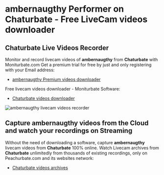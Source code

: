 # ambernaugthy Performer on Chaturbate - Free LiveCam videos downloader

## Chaturbate Live Videos Recorder

Monitor and record livecam videos of **ambernaugthy** from **Chaturbate** with Moniturbate.com
Get a premium trial for free by just and only registering with your Email address:
* [ambernaugthy Premium videos downloader](https://moniturbate.com/request-demo-licence-key.html)

Free livecam videos downloader - Moniturbate Software:
* [Chaturbate videos downloader](https://moniturbate.com/moniturbate-download-software.html)

![ambernaugthy livecam videos recorder](https://peachurnet.com/templates/moniturbate-software.png)


## Capture ambernaugthy videos from the Cloud and watch your recordings on Streaming

Without the need of downloading a software, capture **ambernaugthy** livecam videos from **Chaturbate** 100% online.
Watch Livecam archives from **Chaturbate** unlimitedly from thousands of existing recordings, only on Peachurbate.com and its websites network:
* [Chaturbate videos archives](https://peachurnet.com/)
